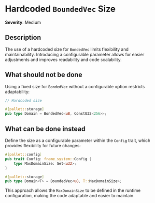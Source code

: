 # Hardcoded `BoundedVec` Size

**Severity**: Medium

## Description

The use of a hardcoded size for `BondedVec` limits flexibility and maintainability. Introducing a configurable parameter
allows for easier adjustments and improves readability and code scalability.

## What should not be done

Using a fixed size for `BondedVec` without a configurable option restricts adaptability:

```rust
// Hardcoded size

#[pallet::storage]
pub type Domain = BondedVec<u8, ConstU32<256>>;
```

## What can be done instead

Define the size as a configurable parameter within the `Config` trait, which provides flexibility for future changes:

```rust
#[pallet::config]
pub trait Config: frame_system::Config {
    type MaxDomainSize: Get<u32>;
}

#[pallet::storage]
pub type Domain<T> = BoundedVec<u8, T::MaxDomainSize>;
```

This approach allows the `MaxDomainSize` to be defined in the runtime configuration, making the code adaptable and
easier to maintain.
